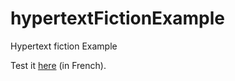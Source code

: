 # hypertextFictionExample
Hypertext fiction Example

Test it [here](https://cl4cnam.github.io/hypertextFiction/hypertextFictionExample.html) (in French).
